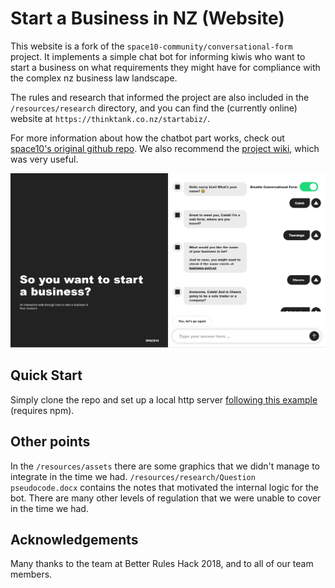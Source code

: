 # Start a Business in NZ (Website)

This website is a fork of the `space10-community/conversational-form` project. It implements a simple chat bot for informing kiwis who want to start a business on what requirements they might have for compliance with the complex nz business law landscape.

The rules and research that informed the project are also included in the `/resources/research` directory, and you can find the (currently online) website at `https://thinktank.co.nz/startabiz/`.

For more information about how the chatbot part works, check out [space10's original github repo](https://github.com/space10-community/conversational-form). We also recommend the [project wiki](https://space10-community.github.io/conversational-form/docs/0.9.80/getting-started/), which was very useful.

![](resources/screenshot.png)

## Quick Start

Simply clone the repo and set up a local http server [following this example](http://jasonwatmore.com/post/2016/06/22/nodejs-setup-simple-http-server-local-web-server) (requires npm).

## Other points

In the `/resources/assets` there are some graphics that we didn't manage to integrate in the time we had. `/resources/research/Question pseudocode.docx` contains the notes that motivated the internal logic for the bot. There are many other levels of regulation that we were unable to cover in the time we had.  

## Acknowledgements

Many thanks to the team at Better Rules Hack 2018, and to all of our team members.